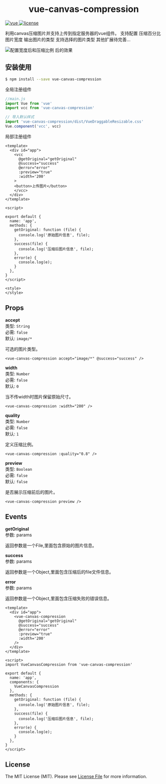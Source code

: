 
<h1 align="center">vue-canvas-compression</h1>

<p>
  <a href="https://github.com/vuejs/vue">
    <img src="https://img.shields.io/badge/vue-2.5.21-brightgreen.svg" alt="vue">
  </a>

  <a href="https://github.com/GavinZhuLei/vue-form-making/blob/master/LICENSE">
    <img src="https://img.shields.io/github/license/GavinZhulei/vue-form-making" alt="license">
  </a>

</p>


利用canvas压缩图片并支持上传到指定服务器的vue组件。
支持配置
  压缩百分比
  图片宽度
  输出图片的类型
  支持选择的图片类型
  其他扩展待完善...

![配置宽度后和压缩比例 后的效果](https://img-blog.csdnimg.cn/40cbb2f019ef49fe88c223e297e27a90.jpeg#pic_center)


## 安装使用

```bash
$ npm install --save vue-canvas-compression
```

全局注册组件

```javascript
//main.js
import Vue from 'vue'
import vcc from 'vue-canvas-compression'

// 导入默认样式
import 'vue-canvas-compression/dist/VueDraggableResizable.css'
Vue.component('vcc', vcc)
```

局部注册组件

```vue
<template>
  <div id="app">
    <vcc
      @getOriginal="getOriginal"
      @success="success"
      @error="error"
      :preview="true"
      :width='200'
    >
    <button>上传图片</button>
    </vcc>
  </div>
</template>

<script>

export default {
  name: 'app',
  methods: {
    getOriginal: function (file) {
      console.log('原始图片信息', file);
    },
    success(file) {
      console.log('压缩后图片信息', file);
    },
    error(e) {
      console.log(e);
    }
  },
}
</script>

<style>
</style>

```


## Props
**accept**<br/>
类型: `String`<br/>必需: `false`<br/>默认: `image/*`

可选的图片类型。

```vue
<vue-canvas-compression accept="image/*" @success="success" />
```

**width**<br/>
类型: `Number`<br/>必需: `false`<br/>默认: `0`

当不传width时图片保留原始尺寸。


```vue
<vue-canvas-compression :width="200" />
```

**quality**<br/>
类型: `Number`<br/>必需: `false`<br/>默认: `1`

定义压缩比例。

```vue
<vue-canvas-compression :quality="0.8" />
```

**preview**<br/>
类型: `Boolean`<br/>
必需: `false`<br/>
默认: `false`

是否展示压缩前后的图片。

```vue
<vue-canvas-compression preview />
```


## Events
**getOriginal**<br/>
参数: params<br/>

返回参数是一个File,里面包含原始的图片信息。  

**success**<br/>
参数: params<br/>

返回参数是一个Object,里面包含压缩后的file文件信息。  

**error**<br/>
参数: params<br/>

返回参数是一个Object,里面包含压缩失败的错误信息。  

```vue
<template>
  <div id="app">
    <vue-canvas-compression
      @getOriginal="getOriginal"
      @success="success"
      @error="error"
      :preview="true"
      :width='200'
    />
  </div>
</template>

<script>
import VueCanvasCompression from 'vue-canvas-compression'

export default {
  name: 'app',
  components: {
    VueCanvasCompression
  },
  methods: {
    getOriginal: function (file) {
      console.log('原始图片信息', file);
    },
    success(file) {
      console.log('压缩后图片信息', file);
    },
    error(e) {
      console.log(e);
    }
  },
}
</script>

```



## License

The MIT License (MIT). Please see [License File](LICENSE) for more information.
